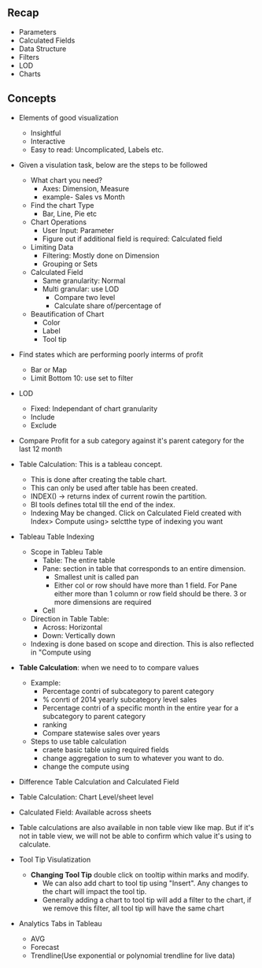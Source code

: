 ## Recap
* Parameters
* Calculated Fields
* Data Structure
* Filters
* LOD
* Charts

## Concepts
* Elements of good visualization
  * Insightful
  * Interactive
  * Easy to read: Uncomplicated, Labels etc.

* Given a visulation task, below are the steps to be followed
    * What chart you need?
      * Axes: Dimension, Measure
      * example- Sales vs Month
    * Find the chart Type 
      * Bar, Line, Pie etc
    * Chart Operations
      * User Input: Parameter
      * Figure out if additional field is required: Calculated field
    * Limiting Data
      * Filtering: Mostly done on Dimension
      * Grouping or Sets
    * Calculated Field
      * Same granularity: Normal 
      * Multi granular: use LOD
        * Compare two level
        * Calculate share of/percentage of
    * Beautification of Chart
      * Color
      * Label
      * Tool tip

* Find states which are performing poorly interms of profit
  * Bar or Map
  * Limit Bottom 10: use set to filter


* LOD
  * Fixed: Independant of chart granularity
  * Include
  * Exclude
* Compare Profit for a sub category against it's parent category for the last 12 month

* Table Calculation: This is a tableau concept.
  * This is done after creating the table chart.
  * This can only be used after table has been created.
  * INDEX() -> returns index of current rowin the partition.
  * BI tools defines total till the end of the index.
  * Indexing May be changed. Click on Calculated Field created with Index> Compute using> selctthe type of indexing you want
    
* Tableau Table Indexing
  * Scope in Tableu Table
    * Table: The entire table
    * Pane: section in table that corresponds to an entire dimension.
      * Smallest unit is called pan
      * Either col or row should have more than 1 field. For Pane either more than 1 column or row field should be there. 3 or more dimensions are required 
    * Cell
  * Direction in Table Table:
    * Across: Horizontal
    * Down: Vertically down
  * Indexing is done based on scope and direction. This is also reflected in "Compute using



* **Table Calculation**: when we need to to compare values
  * Example:
    * Percentage contri of subcategory to parent category
    * % conrti of 2014 yearly subcategory level sales
    * Percentage contri of a specific month in the entire year for a subcategory to parent category
    * ranking
    * Compare statewise sales over years
  * Steps to use table calculation
    * craete basic table using required fields
    * change aggregation to sum to whatever you want to do.
    * change the compute using


* Difference Table Calculation and Calculated Field
* Table Calculation: Chart Level/sheet level
* Calculated Field: Available across sheets

* Table calculations are also available in non table view like map. But if it's not in table view, we will not be able to confirm which value it's using to calculate.


* Tool Tip Visulatization
  * **Changing Tool Tip** double click on tooltip within marks and modify.
    * We can also add chart to tool tip using "Insert". Any changes to the chart will impact the tool tip.
    * Generally adding a chart to tool tip will add a filter to the chart, if we remove this filter, all tool tip will have the same chart


* Analytics Tabs in Tableau
  * AVG
  * Forecast
  * Trendline(Use exponential or polynomial trendline for live data)
 